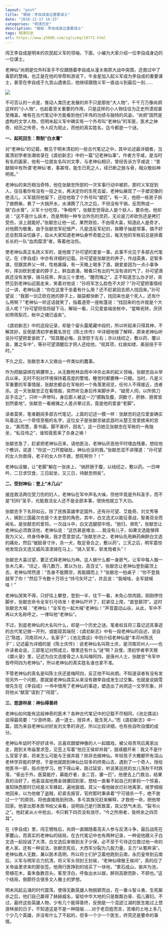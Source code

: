 ```yaml
---
layout: "post"
title: "揭秘：李自成身边重要谋士"
date: "2018-12-17 16:15"
categories: "明清历史"
description: "揭秘：李自成身边重要谋士"
tags: 明清历史
url: https://www.y5000.com/zgls/mq/10772.html
---
```






闯王李自成是明末的农民起义军的领袖，下面，小编为大家介绍一位李自成身边的一位谋士。

老神仙”尚炯是位外科圣手不仅跟随着李自成从潼关南原大战中突围，还救过中了毒箭的慧梅，也正是在他的举荐和游说下，牛金星加入起义军成为李自成的重要谋士，甚至在李自成于九宫山遇害后，他继续跟随义军一直战斗到最后一刻……

![](https://img.y5000.com/uploads/allimg/170114/6-1F1141F644251.jpg)

不可否认的一点是，推动人类历史发展的并不只是那些“大人物”，千千万万像尚炯这样的“小人物”，也起着至关重要的作用，只是这样的小人物往往为正史所漠视甚至掩盖，唯有在古代笔记中方能看到他们丰伟的功绩与独特的风姿。“尚炯”固然是虚构的文学人物，但明末起义军中确实有一个外号叫“老神仙”的军医，医术之神奇、经历之传奇，令人叹为观止，而他的真实姓名，迄今都是一个谜。

**一、起死回生：熬制“白水膏”**

对“老神仙”的记载，散见于明末清初的一些古代笔记之中，其中论述最详细者，当属清初学者张潮收录在《虞初新志》中的一篇“记老神仙事”。作者方亨咸，是当时有名的画家，他有一位朋友名叫刘文季，与老神仙相识，曾经告诉方亨咸说：“昔献贼中有所谓‘老神仙’者，事甚怪，能生已死之人，续已断之肢与骨，贼众敬如神明焉。”

老神仙的来历相当奇特，他在张献忠所部的一次军事行动中被抓，那时义军捉到人，往往看你有没有一技之长，再决定你的生死去留，老神仙展现了一手塑泥像的绝活儿，义军就将他留下，还给他取了个外号叫“塑匠”。有一天，他把一栋房子拆了做劈柴，煮了一大锅开水，水沸腾了几次之后，不但没有干锅，反而熬成一锅“白水膏”，义军十分吃惊，“争相传”，张献忠觉得此人是个妖人，要杀他，他却说：“这不是什么妖术，而是熬制一种专治外伤的灵药，无论是刀斧砍伤还是拷打受伤，涂上就能好。”张献忠让他一试，果然效验，不由得大喜，知道此人是奇才，对他颇为敬重。由于张献忠军纪很严，凡是违反军纪的，挨鞭子抽是常事，搞不好还会割耳朵切鼻子，自从大家知道老神仙身怀奇能之后，每天他的军帐前总是排着长长的一队“血肉糜溃”者，等着他治伤。

使老神仙真正名扬义军的，是他救了孙可望的爱妾一事，此事不光见于多部古代笔记，在《李自成》中亦有详细的记载。孙可望是张献忠的养子，作战英勇，足智多谋，但跟其养父一样，性格暴躁，有一天晚上喝多了酒，跟爱妾因为一点小事争吵，挥剑砍到爱妾的脖子上，鲜血直涌，眼看只有出的气没有进的气了，孙可望酒疯还没有发够，骑马狂奔，奔出三十里地，“醒而悔之”，正不知道怎么办才好，突然见到老神仙迎面走来，笑着对他说：“孙将军怎么脸色不大好？”孙可望把事情经过一讲，老神仙道：“你在这里干坐着有什么用？还不赶紧回去把人找回来。”孙可望说：“我那一剑正砍在她的脖子上，脑袋都快断了，找回来也是个死人，还有什么用啊？”老神仙一听这话就笑了，指着道旁一座帐篷说：“找回来的也许就是个大活人呢？”孙可望将信将疑下马，解毡一看，只见爱妾端坐帐中，“星眸宛转，厌厌如带雨梨花，帐中之魂已返矣”。

《虞初新志》中的这段记录，却是个留头露尾藏中段的，所以听起来只得其神，不解其妙，反倒是清初学者戴名世在《陈士庆传》中详细地做了解释，原来老神仙听说孙可望把爱妾砍了，“知其醒必悔，且泄怒于左右；亦以线纫之，敷以药、覆以衾，置之车中”，等孙可望酒醒后才把人还给他，“视其项，红痕如缕，美丽倍于平时。”

不久之后，张献忠本人又做出一件类似的蠢事。

作为把脑袋绑在裤腰带上，从无数枪林血雨中冲杀出来的起义领袖，张献忠自从举兵以来，无时不刻对环境保持着高度的警惕，睡觉时都要睁一只眼。当时，凡是义军重要的军事情报，张献忠都会在军帐的一个角落里阅览，任何人不得接近，违者杀。这一天张献忠正在看情报，突然听见身后传来脚步声，“疑旁人伺，以所佩刀反手击之”，只听一声惨叫，身后那人被这一刀“揕胸及腹，洞数寸，肝肺、肠胃皆划然委地”。张献忠一看被捅之人差点晕过去，竟是他的爱妾“老脚”。

读者莫笑，笔者翻阅多部古代笔记，上面的记述一模一样：张献忠的这位爱妾确实叫着这么一个奇怪至极的名字，这位女子是张献忠破武昌时从楚王宫里掳来的宫女，“美而慧，善书画，脚不甚纤，因名”。这一日她见张献忠在军帐的一角独坐，“私往侍之”，谁知竟惹来了杀身之祸！

张献忠急了，赶紧把老神仙召来，请他医治，老神仙厌恶他平时嗜血残暴，想给他个教训，说道：“你这一刀开膛破肚，神仙也没的救。”张献忠混不讲理道：“孙可望的女人你救得，老子的女人你不救，想死啊你？！”

老神仙没辙，让“老脚”躺在一张床上，“纳肝肠于腹，以线纫之，敷以药。一日呻吟，二日求饮食，三日起坐，又三日，待献忠侧矣”。

**二、受封神仙：登上“木几山”**

接连救活两位受刀伤的妇人，老神仙在军中声名大噪，但他毕竟是外科圣手，而不是“妇科”圣手，光能救活女人还不是全部本事，很快他就立下大功。

张献忠手下名将如云，除了民族英雄李定国外，还有孙可望、艾能奇、刘文秀等人，搁到三国最次也是个太史慈的角色，其中，白文选尤以能征善战，智勇双全而闻名，是张献忠的爱将。一次战斗中，白文选腿部中炮，“驰归，濒死”，张献忠让老神仙必须救活他，老神仙说：“这伤甚是难治……我没有儿子，如果文选能够拜我为义父，终身侍奉我，我才愿意尝试。”张献忠许之，老神仙先用麻药麻醉白文选的痛处，然后“锯胫骨寸许，杀一犬，取足骨合之，敷以药”。三天之后，明军震惊地发现白文选又威风凛凛骑在马上，“骑入官军，斩发炮者头”！

张献忠大喜过望，要正式拜老神仙为神。这人做什么都一身匪气，让军中每人搬一张木几来，“顷之，得几数万，累以为台，高百丈”。张献忠让老神仙登到最顶上去，老神仙愕然道：“吾身不能腾空，焉能蹑而上？”张献忠一拍桌子：“你不登我就宰了你！”然后下令数十万将士“持弓矢环之”，并且说：“我喊啥，全军就喊啥！”

老神仙哭笑不得，只好往上攀登，登到一半，往下一看，未免心惊肉跳，刚刚停住脚步，张献忠命令全军引弓待发！老神仙吓坏了，赶紧往上爬，“直登巅顶”。这时张献忠大喊：“老神仙！”全军也一起大喊“老神仙！”声音震动山谷，从此，军中不再以大名称呼之，一律叫他“老神仙”。

不过，到底老神仙的大名叫什么，却是一个历史之谜。笔者权且将三篇记述其事迹的古代笔记做一开列，或能窥其端倪：《虞初新志》中有一段老神仙的自述，说自己“陈姓，河南邓州人，名家子”；《池北偶谈》中则介绍老神仙是“本邓州陈氏子”；记述最为详细的是《陈士庆传》：说老神仙名叫陈士庆，是河南邓州人——也许读者会说，三部笔记对照成立，哪里还有什么“谜”啊？且慢，清初学者李天根《爝火录》里，记述为白文选接骨之人名叫梅阿四，是唐州人士，张献忠“令军中皆呼阿四为老神仙”，所以老神仙的真实姓名谁也拿不准。

不管老神仙的真名是叫陈士庆还是梅阿四，反正他不叫尚炯。不知道读者有没有发现另外一个问题，那就是老神仙其实从来没有跟李自成发生过交集。也就是说姚雪垠先生在《李自成》一书中借用了老神仙的事迹，塑造出了尚炯这一文学形象，并将他从“献营”请到了“闯营”。

**三、悠游林泉：神仙得善终**

老神仙如何能有这般神奇的医术？各种古代笔记中的记载不尽相同，《池北偶谈》说得最简要：“少游终南，遇一道士，授异术，能生死人。”而《虞初新志》中一篇，因为来自老神仙对好友刘文季的讲述，所以比较详细，也有些自吹自擂的成分。

老神仙年幼时不好好读书，总喜欢跟塑神像的人一起嬉戏，被父母责骂后离家出走，跑到关帝庙里求签，见签上写着“他日王侯却并肩”，就琢磨开来：我又不是什么官宦子弟，将来怎么可能与王侯并肩？除非去做神仙。年轻孩子大概都怀有深山老林学异能的梦想，于是他就跑到神仙比较多的终南山去，遇到了一个奇人，授给他医书一部，指点他学习。他下得山来，路过延安，听说某巡抚的女儿荡秋千时跌落，“骨出于外，医莫能疗，募能疗者，金二百，骡一匹”。他便去上门救治，结果真的治好了。他喜滋滋地携金骑骡回到家，想给一直看不起自己的爹妈一个惊喜，谁知陕西那时已经是义军蜂起，遍地狼烟，其父一看他破衣烂衫地离家，绫罗绸缎地回来，以为他做了盗贼，赶紧去报官，官府那时秉承着“宁可错杀一千，绝不放过一个”的原则，将他直接拖到刑场，多亏其族兄赶来解释，才救他一命，把他带回家。他拿出那本医书给父亲看，说明自己是行医致富，其父怒气未消，“裂书火之”。他赶紧从火中抢出，书只剩下四页没有烧尽，“今之所用者，皆烬余之四页耳”。

在《李自成》里，闯王牺牲后，尚炯一直跟随着高夫人参与反清斗争，最后战死在茅麓山，而真实的老神仙的结局，在古代笔记中也有两种记录，一种说他跟义子白文选一起投诚了大清，白文选后来做到太子少保，必不至于亏待这位救过他一命的老人家。还有一种说法，张献忠死后，大西军分裂为几股力量，主力“从蜀奔滇”。老神仙救人无数，兼以医术高明，所以将士们护卫着他跑到云南，永历皇帝到云南后，义军与明军合力抗清，将义军头领封王封侯，“老神仙啸傲王侯间”，真的应了关帝庙里求来的那张签。他用行医挣到的钱买了一块地，“累石成山，凿井为池，旁植花木，畜朱鱼数百头。客至浮白，呼鱼出水以娱，醉则高歌而卧，不顾也。”这个结局，倒颇符合很多文人雅士的梦想。

明末风起云涌的时代震荡，使得无数英雄人物脱颖而出，在一番斗智斗勇、生死厮杀之后，他们自己赢得了赫赫威名，留给中华大地的只是粼粼白骨、孤儿寡妇。不过，最终这些英雄人物，少有几个能得善终，反倒是一个混迹江湖的医生能过上悠游林泉的日子，不知道这是不是一种隐喻……对于老百姓而言，苦难的土地上多几个少几个英雄，并没有什么了不起的，但多一个少一个医生，终究还是要命的事情。
